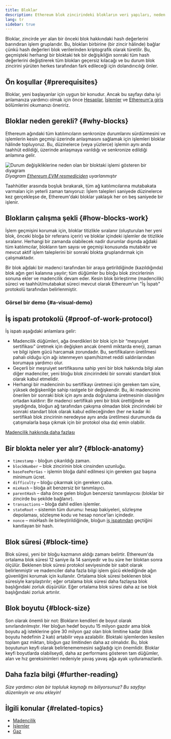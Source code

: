 ```yaml
---
title: Bloklar
description: Ethereum blok zincirindeki blokların veri yapıları, neden gerekli oldukları ve nasıl oluşturuldukları hakkında bir tanıtım.
lang: tr
sidebar: true
---
```


Bloklar, zincirde yer alan bir önceki blok hakkındaki hash değerlerini barındıran işlem gruplarıdır. Bu, blokları birbirine (bir zincir hâlinde) bağlar çünkü hash değerleri blok verilerinden kriptografik olarak türetilir. Bu, geçmişteki herhangi bir bloktaki tek bir değişikliğin sonraki tüm hash değerlerini değiştirerek tüm blokları geçersiz kılacağı ve bu durum blok zincirini yürüten herkes tarafından fark edileceği için dolandırıcılığı önler.

## Ön koşullar {#prerequisites}

Bloklar, yeni başlayanlar için uygun bir konudur. Ancak bu sayfayı daha iyi anlamanıza yardımcı olmak için önce [Hesaplar](/developers/docs/accounts/), [İşlemler](/developers/docs/transactions/) ve [Ethereum'a giriş](/developers/docs/intro-to-ethereum/) bölümlerini okumanızı öneririz.

## Bloklar neden gerekli? {#why-blocks}

Ethereum ağındaki tüm katılımcıların senkronize durumlarını sürdürmesini ve işlemlerin kesin geçmişi üzerinde anlaşmasını sağlamak için işlemleri bloklar hâlinde topluyoruz. Bu, düzinelerce (veya yüzlerce) işlemin aynı anda taahhüt edildiği, üzerinde anlaşmaya varıldığı ve senkronize edildiği anlamına gelir.

![Durum değişikliklerine neden olan bir bloktaki işlemi gösteren bir diyagram](./tx-block.png) _Diyagram [Ethereum EVM resmediciden](https://takenobu-hs.github.io/downloads/ethereum_evm_illustrated.pdf) uyarlanmıştır_

Taahhütler arasında boşluk bırakarak, tüm ağ katılımcılarına mutabakata varmaları için yeterli zaman tanıyoruz: İşlem talepleri saniyede düzinelerce kez gerçekleşse de, Ethereum'daki bloklar yaklaşık her on beş saniyede bir işlenir.

## Blokların çalışma şekli {#how-blocks-work}

İşlem geçmişini korumak için, bloklar titizlikle sıralanır (oluşturulan her yeni blok, önceki bloğa bir referans içerir) ve bloklar içindeki işlemler de titizlikle sıralanır. Herhangi bir zamanda olabilecek nadir durumlar dışında ağdaki tüm katılımcılar, blokların tam sayısı ve geçmişi konusunda mutabıktır ve mevcut aktif işlem taleplerini bir sonraki blokta gruplandırmak için çalışmaktadır.

Bir blok ağdaki bir madenci tarafından bir araya getirildiğinde (kazıldığında) blok ağın geri kalanına yayılır; tüm düğümler bu bloğu blok zincirlerinin sonuna ekler ve madencilik devam eder. Kesin blok birleştirme (madencilik) süreci ve taahhüt/mutabakat süreci mevcut olarak Ethereum'un "İş İspatı" protokolü tarafından belirlenmiştir.

### Görsel bir demo {#a-visual-demo}

<YouTube id="_160oMzblY8" />

## İş ispatı protokolü {#proof-of-work-protocol}

İş ispatı aşağıdaki anlamlara gelir:

- Madencilik düğümleri, ağa önerdikleri bir blok için bir “meşruiyet sertifikası” üretmek için değişken ancak önemli miktarda enerji, zaman ve bilgi işlem gücü harcamak zorundadır. Bu, sertifikaların üretilmesi pahalı olduğu için ağı istenmeyen spam/hizmet reddi saldırılarından korumaya yardımcı olur.
- Geçerli bir meşruiyet sertifikasına sahip yeni bir blok hakkında bilgi alan diğer madenciler, yeni bloğu blok zincirindeki bir sonraki standart blok olarak kabul etmelidir.
- Herhangi bir madencinin bu sertifikayı üretmesi için gereken tam süre, yüksek değişkenliğe sahip rastgele bir değişkendir. Bu, iki madencinin önerilen bir sonraki blok için aynı anda doğrulama üretmesinin olasılığını ortadan kaldırır: Bir madenci sertifikalı yeni bir blok ürettiğinde ve yaydığında, bloğun ağ tarafından çakışma olmadan blok zincirindeki bir sonraki standart blok olarak kabul edileceğinden (her ne kadar iki sertifikalı blok zincirinin neredeyse aynı anda üretilmesi durumunda da çatışmalarla başa çıkmak için bir protokol olsa da) emin olabilir.

[Madencilik hakkında daha fazlası](/developers/docs/consensus-mechanisms/pow/mining/)

## Bir blokta neler yer alır? {#block-anatomy}

- `timestamp` - bloğun çıkarıldığı zaman.
- `blockNumber` – blok zincirinin blok cinsinden uzunluğu.
- `baseFeePerGas` - işlemin bloğa dahil edilmesi için gereken gaz başına minimum ücret.
- `difficulty` – bloğu çıkarmak için gereken çaba.
- `mixHash` – bloğa ait benzersiz bir tanımlayıcı.
- `parentHash` – daha önce gelen bloğun benzersiz tanımlayıcısı (bloklar bir zincirde bu şekilde bağlanır).
- `transactions` – bloğa dahil edilen işlemler.
- `stateRoot` – sistemin tüm durumu: hesap bakiyeleri, sözleşme depolaması, sözleşme kodu ve hesap nonce'ları içindedir.
- `nonce` – mixHash ile birleştirildiğinde, bloğun [iş ispatından](/developers/docs/consensus-mechanisms/pow/) geçtiğini kanıtlayan bir hash.

## Blok süresi {#block-time}

Blok süresi, yeni bir bloğu kazmanın aldığı zamanı belirtir. Ethereum'da ortalama blok süresi 12 saniye ila 14 saniyedir ve bu süre her bloktan sonra ölçülür. Beklenen blok süresi protokol seviyesinde bir sabit olarak belirlenmiştir ve madenciler daha fazla bilgi işlem gücü eklediğinde ağın güvenliğini korumak için kullanılır. Ortalama blok süresi beklenen blok süresiyle karşılaştırılır; eğer ortalama blok süresi daha fazlaysa blok başlığındaki zorluk düşürülür. Eğer ortalama blok süresi daha az ise blok başlığındaki zorluk artırılır.

## Blok boyutu {#block-size}

Son olarak önemli bir not: Blokların kendileri de boyut olarak sınırlandırılmıştır. Her bloğun hedef boyutu 15 milyon gazdır ama blok boyutu ağ isteklerine göre 30 milyon gaz olan blok limitine kadar (blok boyutu hedefinin 2 katı) artabilir veya azalabilir. Bloktaki işlemlerden kesilen toplam gaz miktarı, bloğun gaz limitinden daha az olmalıdır. Bu, blok boyutunun keyfi olarak belirlenememesini sağladığı için önemlidir. Bloklar keyfi boyutlarda olabilseydi, daha az performans gösteren tam düğümler, alan ve hız gereksinimleri nedeniyle yavaş yavaş ağa ayak uyduramazlardı.

## Daha fazla bilgi {#further-reading}

_Size yardımcı olan bir topluluk kaynağı mı biliyorsunuz? Bu sayfayı düzenleyin ve onu ekleyin!_

## İlgili konular {#related-topics}

- [Madencilik](/developers/docs/consensus-mechanisms/pow/mining/)
- [İşlemler](/developers/docs/transactions/)
- [Gaz](/developers/docs/gas/)
